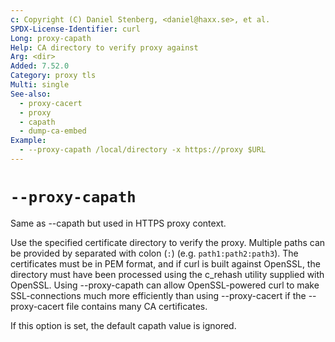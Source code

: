 ```yaml
---
c: Copyright (C) Daniel Stenberg, <daniel@haxx.se>, et al.
SPDX-License-Identifier: curl
Long: proxy-capath
Help: CA directory to verify proxy against
Arg: <dir>
Added: 7.52.0
Category: proxy tls
Multi: single
See-also:
  - proxy-cacert
  - proxy
  - capath
  - dump-ca-embed
Example:
  - --proxy-capath /local/directory -x https://proxy $URL
---
```


# `--proxy-capath`

Same as --capath but used in HTTPS proxy context.

Use the specified certificate directory to verify the proxy. Multiple paths
can be provided by separated with colon (`:`) (e.g. `path1:path2:path3`). The
certificates must be in PEM format, and if curl is built against OpenSSL, the
directory must have been processed using the c_rehash utility supplied with
OpenSSL. Using --proxy-capath can allow OpenSSL-powered curl to make
SSL-connections much more efficiently than using --proxy-cacert if the
--proxy-cacert file contains many CA certificates.

If this option is set, the default capath value is ignored.
